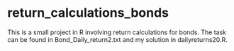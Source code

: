 # return_calculations_bonds
This is a small project in R involving return calculations for bonds. The task can be found in Bond_Daily_return2.txt and my solution in dailyreturns20.R. 

